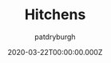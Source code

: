 ---
title: Hitchens
github: https://github.com/patdryburgh/hitchens
demo: https://patdryburgh.github.io/hitchens/
author: patdryburgh
date: 2020-03-22T00:00:00.000Z
ssg:
  - Jekyll
cms:
  - Markdown
description: An inarguably well-designed Jekyll theme by Pat Dryburgh.
draft: true
publish_date: '2018-07-31T01:12:09Z'
update_date: '2020-10-01T20:42:29Z'
github_star: 225
github_fork: 247
---
